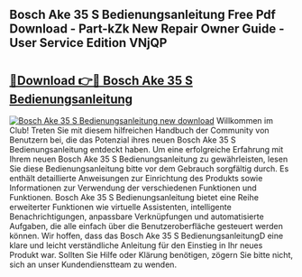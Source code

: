 ## Bosch Ake 35 S Bedienungsanleitung Free Pdf Download - Part-kZk New Repair Owner Guide - User Service Edition VNjQP

# <h2><a href="http://df1977.blite.top/?on=Bosch+Ake+35+S+Bedienungsanleitung">🔗Download 👉🔴 Bosch Ake 35 S Bedienungsanleitung</a></h2>

[![Bosch Ake 35 S Bedienungsanleitung new download](https://i.imgur.com/lujVjoI.png)](http://df1977.blite.top/?on=Bosch+Ake+35+S+Bedienungsanleitung)
Willkommen im Club! Treten Sie mit diesem hilfreichen Handbuch der Community von Benutzern bei, die das Potenzial ihres neuen Bosch Ake 35 S Bedienungsanleitung entdeckt haben. Um eine erfolgreiche Erfahrung mit Ihrem neuen Bosch Ake 35 S Bedienungsanleitung zu gewährleisten, lesen Sie diese Bedienungsanleitung bitte vor dem Gebrauch sorgfältig durch. Es enthält detaillierte Anweisungen zur Einrichtung des Produkts sowie Informationen zur Verwendung der verschiedenen Funktionen und Funktionen. Bosch Ake 35 S Bedienungsanleitung bietet eine Reihe erweiterter Funktionen wie virtuelle Assistenten, intelligente Benachrichtigungen, anpassbare Verknüpfungen und automatisierte Aufgaben, die alle einfach über die Benutzeroberfläche gesteuert werden können. Wir hoffen, dass das Bosch Ake 35 S BedienungsanleitungD eine klare und leicht verständliche Anleitung für den Einstieg in Ihr neues Produkt war. Sollten Sie Hilfe oder Klärung benötigen, zögern Sie bitte nicht, sich an unser Kundendienstteam zu wenden.
